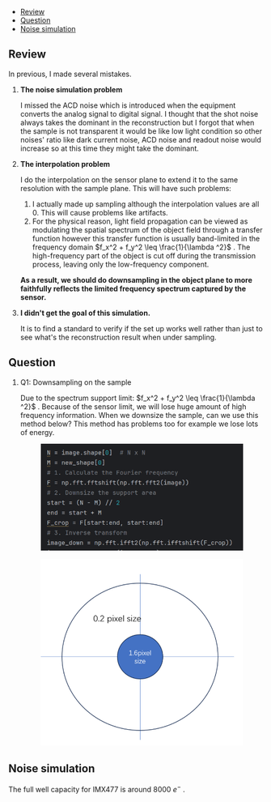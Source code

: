<head>
  <script async src="https://polyfill.io/v3/polyfill.min.js?features=es6"></script>
  <script async src="https://cdn.jsdelivr.net/npm/mathjax@3/es5/tex-mml-chtml.js"></script>
  <script>
    window.MathJax = {
      tex: {
        inlineMath: [['$', '$']],
        displayMath: [['\\[', '\\]'], ['$$', '$$']],
        processEscapes: true  // 允许 `$...$` 解析
      },
      svg: {
        scale: 1.2
      }
    };

    document.addEventListener("DOMContentLoaded", function() {
      MathJax.typesetPromise();
    });
  </script>
</head>

- [Review](#review)
- [Question](#question)
- [Noise simulation](#noise-simulation)


## Review

In previous, I made several mistakes. 

1. **The noise simulation problem**
   
   I missed the ACD noise which is introduced when the equipment converts the analog signal to digital signal. I thought that the shot noise always takes the dominant in the reconstruction but I forgot that when the sample is not transparent it would be like low light condition so other noises' ratio like dark current noise, ACD noise and readout noise would increase so at this time they might take the dominant.

2. **The interpolation problem**
   
   I do the interpolation on the sensor plane to extend it to the same resolution with the sample plane. This will have such problems:

   1) I actually made up sampling although the interpolation values are all 0. This will cause problems like artifacts. 
   2) For the physical reason, light field propagation can be viewed as modulating the spatial spectrum of the object field through a transfer function however this transfer function is usually band-limited in the frequency domain $f_x^2 + f_y^2 \leq \frac{1}{\lambda ^2}$ . The high-frequency part of the object is cut off during the transmission process, leaving only the low-frequency component. 
   
   **As a result, we should do downsampling in the object plane to more faithfully reflects the limited frequency spectrum captured by the sensor.**

3. **I didn't get the goal of this simulation.**
   
   It is to find a standard to verify if the set up works well rather than just to see what's the reconstruction result when under sampling.


## Question

1. Q1: Downsampling on the sample
   
   Due to the spectrum support limit: $f_x^2 + f_y^2 \leq \frac{1}{\lambda ^2}$ . Because of the sensor limit, we will lose huge amount of high frequency information. When we downsize the sample, can we use this method below? This method has problems too for example we lose lots of energy.

   <div align="center">
       <figure>
           <img src="./under_sampling_pic/Q1.png" width="400">
       </figure>
   </div>

      <div align="center">
       <figure>
           <img src="./under_sampling_pic/Q11.png" width="400">
       </figure>
   </div>

## Noise simulation

The full well capacity for IMX477 is around 8000 $e^-$ . 
   